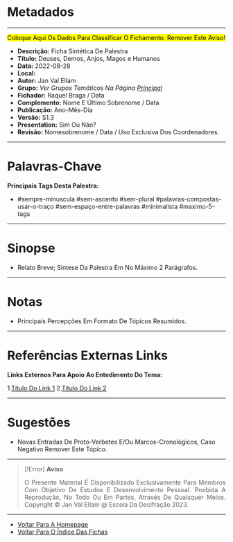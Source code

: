 # Metadados

---
<Mark>Coloque Aqui Os Dados Para Classificar O Fichamento. Remover Este Aviso!</Mark>

- **Descrição:** Ficha Sintética De Palestra
- **Título:** Deuses, Demos, Anjos, Magos e Humanos
- **Data:** 2022-08-28
- **Local:** 
- **Autor:** Jan Val Ellam
- **Grupo:** _Ver Grupos Temáticos Na Página [Principal](/Home)_
- **Fichador:** Raquel Braga / Data
- **Complemento:** Nome E Último Sobrenome / Data
- **Publicação:** Ano-Mês-Dia
- **Versão:** S1.3
- **Presentation:**  Sim Ou Não?
- **Revisão:** Nomesobrenome / Data / Uso Exclusiva Dos Coordenadores.

---
# Palavras-Chave

**Principais Tags Desta Palestra:** 

- #sempre-minuscula #sem-ascento #sem-plural #palavras-compostas-usar-o-traço #sem-espaço-entre-palavras #minimalista #maximo-5-tags

---
# Sinopse

- Relato Breve; Síntese Da Palestra Em No Máximo 2 Parágrafos.

---
# Notas 

-   Principais Percepções Em Formato De Tópicos Resumidos.

---
# Referências Externas Links

**Links Externos Para Apoio Ao Entedimento Do Tema:**  

1.[Título Do Link 1](Https://Www.Link1.Com)
2.[Título Do Link 2](Https://Www.Link2.Com)

---
# Sugestões

- Novas Entradas De Proto-Verbetes E/Ou Marcos-Cronológicos, Caso Negativo Remover Este Tópico.

---
> [!Error] **Aviso**
> <P Align="Justify">O Presente Material É Disponibilizado Exclusivamente Para Membros Com Objetivo De Estudos E Desenvolvimento Pessoal. Proibida A Reprodução, No Todo Ou Em Partes, Através De Quaisquer Meios. Copyright © Jan Val Ellam @ Escola Da Decifração 2023. </P>

---

- [Voltar Para A Homepage](Homepage.Canvas)
- [Voltar Para O Índice Das Fichas](Índice%20Geral%20Das%20Fichas.Canvas)